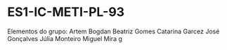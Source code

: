 # ES1-IC-METI-PL-93

Elementos do grupo:
Artem Bogdan 
Beatriz Gomes 
Catarina Garcez 
José Gonçalves
Júlia Monteiro 
Miguel Mira
g
